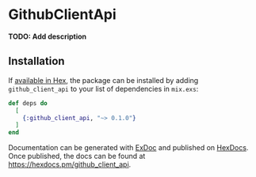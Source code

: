 # GithubClientApi

**TODO: Add description**

## Installation

If [available in Hex](https://hex.pm/docs/publish), the package can be installed
by adding `github_client_api` to your list of dependencies in `mix.exs`:

```elixir
def deps do
  [
    {:github_client_api, "~> 0.1.0"}
  ]
end
```

Documentation can be generated with [ExDoc](https://github.com/elixir-lang/ex_doc)
and published on [HexDocs](https://hexdocs.pm). Once published, the docs can
be found at <https://hexdocs.pm/github_client_api>.

